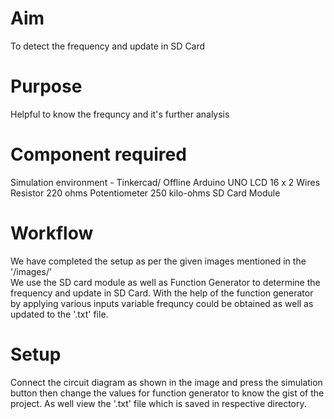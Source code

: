 # Aim
To detect the frequency and update in SD Card
<br>

# Purpose
Helpful to know the frequncy and it's further analysis
<br>

# Component required
Simulation environment - Tinkercad/ Offline
Arduino UNO
LCD 16 x 2 
Wires
Resistor 220 ohms 
Potentiometer 250 kilo-ohms
SD Card Module
<br>


# Workflow
We have completed the setup as per the given images mentioned in the '/images/'<br>
We use the SD card module as well as Function Generator to determine the frequency and update in SD Card. With the help of the function generator by applying various inputs variable frequncy could be obtained as well as updated to the '.txt' file.
<br>

# Setup 
Connect the circuit diagram as shown in the image and press the simulation button then change the values for function generator to know the gist of the project. As well view the '.txt' file which is saved in respective directory.
